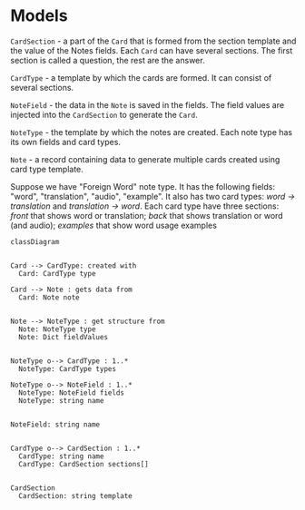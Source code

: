 # Models
`CardSection` - a part of the `Card` that is formed from the section template and the value of the Notes fields. Each `Card` can have several sections. The first section is called a question, the rest are the answer.

`CardType` - a template by which the cards are formed. It can consist of several sections.

`NoteField` - the data in the `Note` is saved in the fields. The field values are injected into the `CardSection` to generate the `Card`.

`NoteType` - the template by which the notes are created. Each note type has its own fields and card types.

`Note` - a record containing data to generate multiple cards created using card type template.

Suppose we have "Foreign Word" note type. It has the following fields: "word", "translation", "audio", "example". It also has two card types: _word → translation_ and _translation → word_. Each card type have three sections: _front_ that shows word or translation; _back_ that shows translation or word (and audio); _examples_ that show word usage examples


```mermaid
classDiagram


Card --> CardType: created with
  Card: CardType type

Card --> Note : gets data from
  Card: Note note


Note --> NoteType : get structure from
  Note: NoteType type
  Note: Dict fieldValues


NoteType o--> CardType : 1..*
  NoteType: CardType types

NoteType o--> NoteField : 1..*
  NoteType: NoteField fields
  NoteType: string name


NoteField: string name


CardType o--> CardSection : 1..*
  CardType: string name
  CardType: CardSection sections[]


CardSection
  CardSection: string template
```